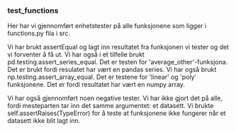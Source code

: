 ### test_functions
Her har vi gjennomført enhetstester på alle funksjonene som ligger i functions.py fila i src.

Vi har brukt assertEqual og lagt inn resultatet fra funksjonen vi tester og det vi forventer å få ut. 
Vi har også i et tilfelle brukt pd.testing.assert_series_equal. Det er testen for 'average_other'-funksjona. Det er brukt fordi resulatet har vært en pandas series.
Vi har også brukt np.testing.assert_array_equal. Det er testene for 'linear' og 'poly' funksjonene. Det er fordi resultatet har vært en numpy array.

Vi har også gjennomført noen negative tester. Vi har ikke gjort det på alle, fordi mesteparten tar inn det samme argumentet: et datasett. Vi brukte self.assertRaises(TypeError) for å teste at funksjonene ikke fungerer når et datasett ikke blit lagt inn.